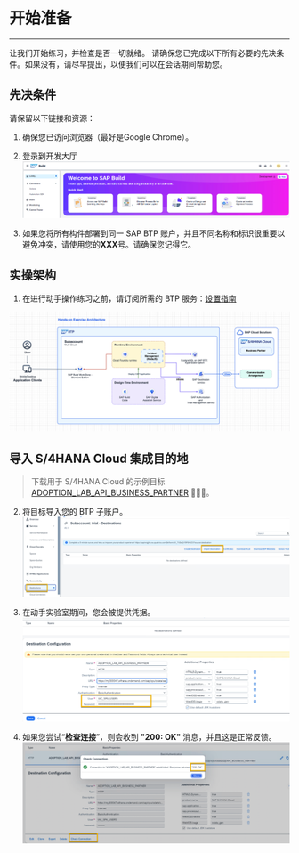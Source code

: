 <div class="draftWatermark"></div>

# 开始准备
---
让我们开始练习，并检查是否一切就绪。
请确保您已完成以下所有必要的先决条件。如果没有，请尽早提出，以便我们可以在会话期间帮助您。

## 先决条件
请保留以下链接和资源：

1. 确保您已访问浏览器（最好是Google Chrome）。
2. 登录到开发大厅
![](vx_images/317064936785258.png)


4. 如果您将所有构件部署到同一 SAP BTP 账户，并且不同名称和标识很重要以避免冲突，请使用您的**XXX**号。请确保您记得它。

## 实操架构

1. 在进行动手操作练习之前，请订阅所需的 BTP 服务：[设置指南](https://dam.sap.com/mac/u/a/C5HSPyJ.htm?rc=10&doi=SAP1080426)

![](vx_images/501266288117740.png)

## 导入 S/4HANA Cloud 集成目的地

> 下载用于 S/4HANA Cloud 的示例目标 [ADOPTION_LAB_API_BUSINESS_PARTNER](https://robin-qiu.github.io/BTP-CAP-Development-with-SAP-Build-Code---Bring-Your-Own-Tenant/vx_attachments/477573873607615/ADOPTION_LAB_API_BUSINESS_PARTNER ':include')  :truck::truck::truck:。

2. 将目标导入您的 BTP 子账户。
![](vx_images/76056794022621.png)

3. 在动手实验室期间，您会被提供凭据。
![](vx_images/305616256262898.png)

4. 如果您尝试“**检查连接**”，则会收到 **"200: OK"** 消息，并且这是正常反馈。
![](vx_images/433437007921942.png)